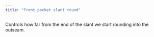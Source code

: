 ```yaml
---
title: "Front pocket slant round"
---
```


Controls how far from the end of the slant we start rounding into the outseam.




